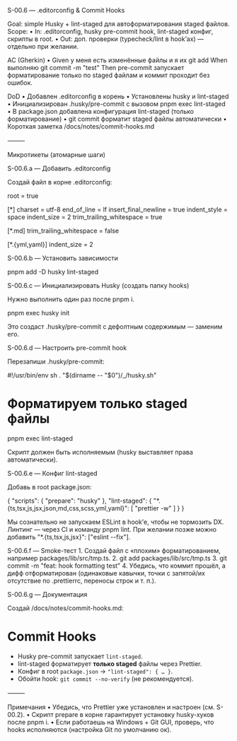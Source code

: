 S-00.6 — .editorconfig & Commit Hooks

Goal: simple Husky + lint-staged для автоформатирования staged файлов.
Scope:
• In: .editorconfig, husky pre-commit hook, lint-staged конфиг, скрипты в root.
• Out: доп. проверки (typecheck/lint в hook’ах) — отдельно при желании.

AC (Gherkin)
• Given у меня есть изменённые файлы и я их git add
When выполняю git commit -m "test"
Then pre-commit запускает форматирование только по staged файлам и коммит проходит без ошибок.

DoD
• Добавлен .editorconfig в корень
• Установлены husky и lint-staged
• Инициализирован .husky/pre-commit с вызовом pnpm exec lint-staged
• В package.json добавлена конфигурация lint-staged (только форматирование)
• git commit форматит staged файлы автоматически
• Короткая заметка /docs/notes/commit-hooks.md

⸻

Микротикеты (атомарные шаги)

S-00.6.a — Добавить .editorconfig

Создай файл в корне .editorconfig:

root = true

[*]
charset = utf-8
end_of_line = lf
insert_final_newline = true
indent_style = space
indent_size = 2
trim_trailing_whitespace = true

[*.md]
trim_trailing_whitespace = false

[*.{yml,yaml}]
indent_size = 2

S-00.6.b — Установить зависимости

pnpm add -D husky lint-staged

S-00.6.c — Инициализировать Husky (создать папку hooks)

Нужно выполнить один раз после pnpm i.

pnpm exec husky init

Это создаст .husky/pre-commit с дефолтным содержимым — заменим его.

S-00.6.d — Настроить pre-commit hook

Перезапиши .husky/pre-commit:

#!/usr/bin/env sh
. "$(dirname -- "$0")/\_/husky.sh"

# Форматируем только staged файлы

pnpm exec lint-staged

Скрипт должен быть исполняемым (husky выставляет права автоматически).

S-00.6.e — Конфиг lint-staged

Добавь в root package.json:

{
"scripts": {
"prepare": "husky"
},
"lint-staged": {
"\*.{ts,tsx,js,jsx,json,md,css,scss,yml,yaml}": [
"prettier -w"
]
}
}

Мы сознательно не запускаем ESLint в hook’е, чтобы не тормозить DX. Линтинг — через CI и команду pnpm lint. При желании позже можно добавить "\*.{ts,tsx,js,jsx}": ["eslint --fix"].

S-00.6.f — Smoke-тест 1. Создай файл с «плохим» форматированием, например packages/lib/src/tmp.ts. 2. git add packages/lib/src/tmp.ts 3. git commit -m "feat: hook formatting test" 4. Убедись, что коммит прошёл, а дифф отформатирован (одинаковые кавычки, точки с запятой/их отсутствие по .prettierrc, переносы строк и т. п.).

S-00.6.g — Документация

Создай /docs/notes/commit-hooks.md:

# Commit Hooks

- Husky pre-commit запускает `lint-staged`.
- lint-staged форматирует **только staged** файлы через Prettier.
- Конфиг в root `package.json` → `"lint-staged": { … }`.
- Обойти hook: `git commit --no-verify` (не рекомендуется).

⸻

Примечания
• Убедись, что Prettier уже установлен и настроен (см. S-00.2).
• Скрипт prepare в корне гарантирует установку husky-хуков после pnpm i.
• Если работаешь на Windows + Git GUI, проверь, что hooks исполняются (настройка Git по умолчанию ок).
